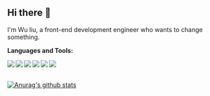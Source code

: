 
## Hi there 👋

I'm Wu liu, a front-end development engineer who wants to change something.

**Languages and Tools:**

<img align="left" src="https://img.shields.io/badge/vue.js%20-%2343853D.svg?logo=vue.js"> 

<img align="left" src="https://img.shields.io/badge/vite.js%20-%23232F3E.svg?logo=vite">

<img align="left" src="https://img.shields.io/badge/wepack%20-%23232F3E.svg?logo=webpack">

<img align="left" src="https://img.shields.io/badge/babel%20-%23232F3E.svg?logo=babel">

<img align="left" src="https://img.shields.io/badge/postcss%20-%23232F3E.svg?logo=postcss">

<img align="left" src="https://img.shields.io/badge/golang%20-%23232F3E.svg?logo=go">

<br/>
<br/>

[![Anurag's github stats](https://github-readme-stats.vercel.app/api?username=WJCHumble)](https://github.com/WJCHumble)

